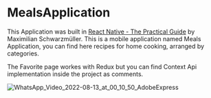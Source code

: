 # MealsApplication

This Application was built in [React Native - The Practical Guide](https://www.udemy.com/course/react-native-the-practical-guide/) by Maximilian Schwarzmüller.
This is a mobile application named Meals Application, you can find here recipes for home cooking, arranged by categories.

The Favorite page workes with Redux but you can find Context Api implementation inside the project as comments.






![WhatsApp_Video_2022-08-13_at_00_10_50_AdobeExpress](https://user-images.githubusercontent.com/88097271/184447079-1415302c-2041-47ef-8187-473bd8a997d4.gif)
